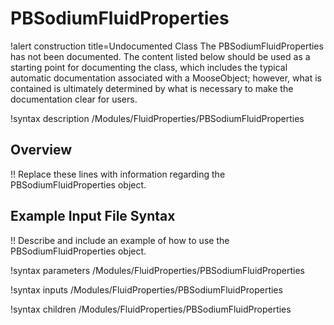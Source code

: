 # PBSodiumFluidProperties

!alert construction title=Undocumented Class
The PBSodiumFluidProperties has not been documented. The content listed below should be used as a starting point for
documenting the class, which includes the typical automatic documentation associated with a
MooseObject; however, what is contained is ultimately determined by what is necessary to make the
documentation clear for users.

!syntax description /Modules/FluidProperties/PBSodiumFluidProperties

## Overview

!! Replace these lines with information regarding the PBSodiumFluidProperties object.

## Example Input File Syntax

!! Describe and include an example of how to use the PBSodiumFluidProperties object.

!syntax parameters /Modules/FluidProperties/PBSodiumFluidProperties

!syntax inputs /Modules/FluidProperties/PBSodiumFluidProperties

!syntax children /Modules/FluidProperties/PBSodiumFluidProperties
